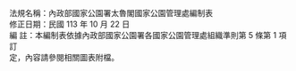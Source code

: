 法規名稱：內政部國家公園署太魯閣國家公園管理處編制表  
修正日期：民國 113 年 10 月 22 日  
編 註：本編制表依據內政部國家公園署各國家公園管理處組織準則第 5 條第 1 項訂  
定，內容請參閱相關圖表附檔。  


